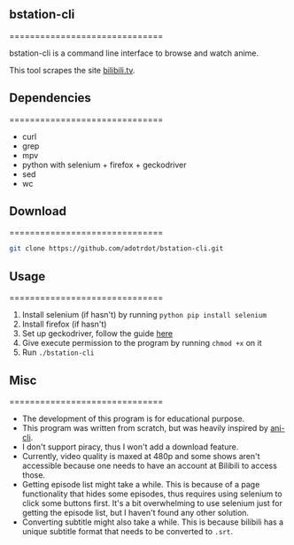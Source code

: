 ## bstation-cli
==============================

bstation-cli is a command line interface to browse and watch anime.

This tool scrapes the site [bilibili.tv](https://www.bilibili.tv).

## Dependencies
==============================

- curl
- grep
- mpv
- python with selenium + firefox + geckodriver
- sed
- wc

## Download
==============================

```bash
git clone https://github.com/adotrdot/bstation-cli.git
```

## Usage
==============================

1. Install selenium (if hasn't) by running `python pip install selenium`
1. Install firefox (if hasn't)
1. Set up geckodriver, follow the guide [here](https://www.selenium.dev/documentation/webdriver/getting_started/install_drivers/)
1. Give execute permission to the program by running `chmod +x` on it
1. Run `./bstation-cli`

## Misc
==============================

- The development of this program is for educational purpose.
- This program was written from scratch, but was heavily inspired by [ani-cli](https://github.com/pystardust/ani-cli).
- I don't support piracy, thus I won't add a download feature.
- Currently, video quality is maxed at 480p and some shows aren't accessible because one needs to have an account at Bilibili to access those.
- Getting episode list might take a while. This is because of a page functionality that hides some episodes, thus requires using selenium to click some buttons first. It's a bit overwhelming to use selenium just for getting the episode list, but I haven't found any other solution.
- Converting subtitle might also take a while. This is because bilibili has a unique subtitle format that needs to be converted to `.srt`.
